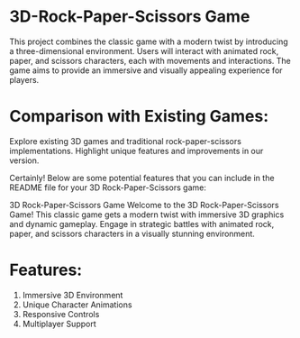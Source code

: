 # 3D-Rock-Paper-Scissors Game
This project combines the classic game with a modern twist by introducing a three-dimensional environment. Users will interact with animated rock, paper, and scissors characters, each with  movements and interactions. The game aims to provide an immersive and visually appealing experience for players.

# Comparison with Existing Games:

Explore existing 3D games and traditional rock-paper-scissors implementations.
Highlight unique features and improvements in our version.


Certainly! Below are some potential features that you can include in the README file for your 3D Rock-Paper-Scissors game:

3D Rock-Paper-Scissors Game
Welcome to the 3D Rock-Paper-Scissors Game! This classic game gets a modern twist with immersive 3D graphics and dynamic gameplay. Engage in strategic battles with animated rock, paper, and scissors characters in a visually stunning environment.

# Features:
1. Immersive 3D Environment
2. Unique Character Animations
3. Responsive Controls
4. Multiplayer Support

